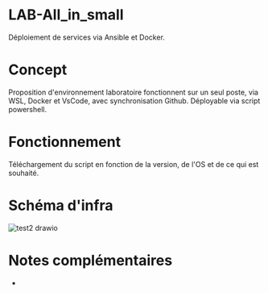 # LAB-All_in_small
Déploiement de services via Ansible et Docker.


# Concept 
Proposition d'environnement laboratoire fonctionnent sur un seul poste, via WSL, Docker et VsCode, avec synchronisation Github. 
Déployable via script powershell.


# Fonctionnement 
Téléchargement du script en fonction de la version, de l'OS et de ce qui est souhaité. 


# Schéma d'infra 
![test2 drawio](https://github.com/user-attachments/assets/a0e5fc47-3ee8-4c74-a45f-937fe82560fe)


# Notes complémentaires
-
